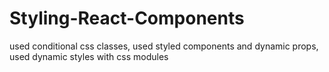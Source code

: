 # Styling-React-Components
used conditional css classes, used styled components and dynamic props, used dynamic styles with css modules
